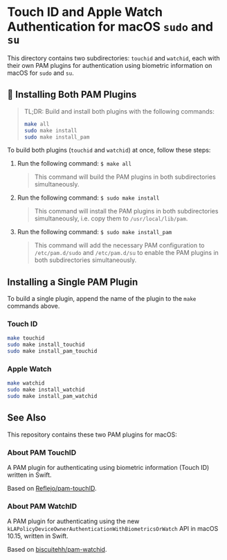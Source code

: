 # Touch ID and Apple Watch Authentication for macOS `sudo` and `su`

This directory contains two subdirectories: `touchid` and `watchid`, each with their own PAM plugins for authentication using biometric information on macOS for `sudo` and `su`.

## 🔨 Installing Both PAM Plugins

> TL;DR: Build and install both plugins with the following commands:
>
> ```sh
> make all
> sudo make install
> sudo make install_pam
> ```

To build both plugins (`touchid` and `watchid`) at once, follow these steps:

1. Run the following command: `$ make all`

   > This command will build the PAM plugins in both subdirectories simultaneously.

2. Run the following command: `$ sudo make install`

   > This command will install the PAM plugins in both subdirectories simultaneously, i.e. copy them to `/usr/local/lib/pam`.

3. Run the following command: `$ sudo make install_pam`

   > This command will add the necessary PAM configuration to `/etc/pam.d/sudo` and `/etc/pam.d/su` to enable the PAM plugins in both subdirectories simultaneously.

## Installing a Single PAM Plugin

To build a single plugin, append the name of the plugin to the `make` commands above.

### Touch ID

```sh
make touchid
sudo make install_touchid
sudo make install_pam_touchid
```

### Apple Watch

```sh
make watchid
sudo make install_watchid
sudo make install_pam_watchid
```

## See Also

This repository contains these two PAM plugins for macOS:

### About PAM TouchID

A PAM plugin for authenticating using biometric information (Touch ID) written in Swift.

Based on [Reflejo/pam-touchID](https://github.com/Reflejo/pam-touchID).

### About PAM WatchID

A PAM plugin for authenticating using the new `kLAPolicyDeviceOwnerAuthenticationWithBiometricsOrWatch` API in macOS 10.15, written in Swift.

Based on [biscuitehh/pam-watchid](https://github.com/biscuitehh/pam-watchid).
